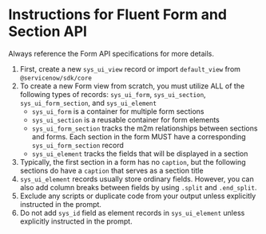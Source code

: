 # Instructions for Fluent Form and Section API
Always reference the Form API specifications for more details.
1. First, create a new `sys_ui_view` record or import `default_view` from `@servicenow/sdk/core`
2. To create a new Form view from scratch, you must utilize ALL of the following types of records: `sys_ui_form`, `sys_ui_section`, `sys_ui_form_section`, and `sys_ui_element`
    - `sys_ui_form` is a container for multiple form sections
    - `sys_ui_section` is a reusable container for form elements
	- `sys_ui_form_section` tracks the m2m relationships between sections and forms. Each section in the form MUST have a corresponding `sys_ui_form_section` record
	- `sys_ui_element` tracks the fields that will be displayed in a section
3. Typically, the first section in a form has no `caption`, but the following sections do have a `caption` that serves as a section title
4. `sys_ui_element` records usually store ordinary fields. However, you can also add column breaks between fields by using `.split` and `.end_split`.
5. Exclude any scripts or duplicate code from your output unless explicitly instructed in the prompt.
6. Do not add `sys_id` field as element records in `sys_ui_element` unless explicitly instructed in the prompt.